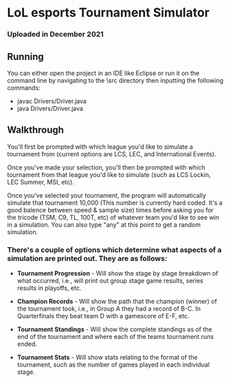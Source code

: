 # LoL esports Tournament Simulator

### Uploaded in December 2021

## Running
You can either open the project in an IDE like Eclipse or run it on the command line by navigating to the \src directory then inputting the following commands:
- javac Drivers/Driver.java
- java Drivers/Driver.java

## Walkthrough
You'll first be prompted with which league you'd like to simulate a tournament from (current options are LCS, LEC, and International Events).

Once you've made your selection, you'll then be prompted with which tournament from that league you'd like to simulate (such as LCS Lockin, LEC Summer, MSI, etc).

Once you've selected your tournament, the program will automatically simulate that tournament 10,000 (This number is currently hard coded. It's a good balence between speed & sample size) times before asking you for the tricode (TSM, C9, TL, 100T, etc) of whatever team you'd like to see win in a simulation. You can also type "any" at this point to get a random simulation.

### There's a couple of options which determine what aspects of a simulation are printed out. They are as follows:

- **Tournament Progression** - Will show the stage by stage breakdown of what occurred, i.e., will print out group stage game results, series results in playoffs, etc.

- **Champion Records** - Will show the path that the champion (winner) of the tournament took, i.e., in Group A they had a record of B-C. In Quarterfinals they beat team D with a gamescore of E-F, etc.

- **Tournament Standings** - Will show the complete standings as of the end of the tournament and where each of the teams tournament runs ended.

- **Tournament Stats** - Will show stats relating to the format of the tournament, such as the number of games played in each individual stage.
